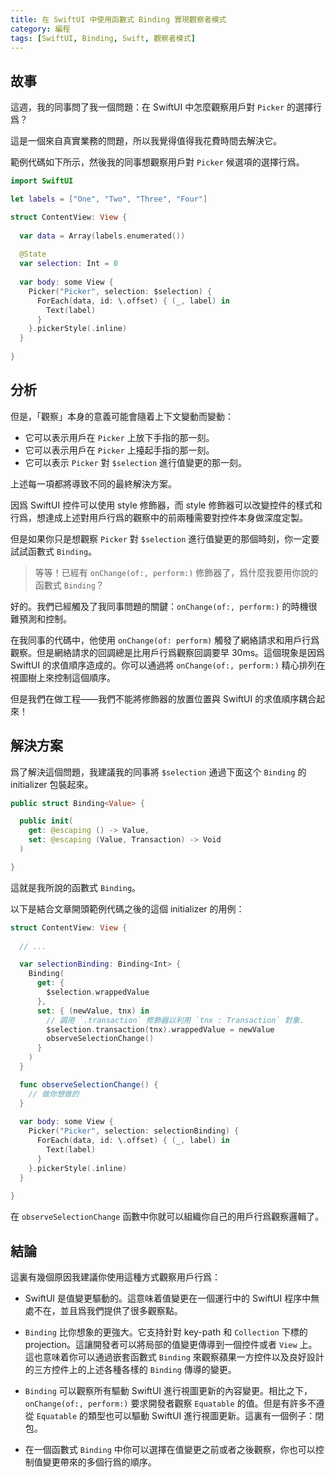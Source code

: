 ```yaml
---
title: 在 SwiftUI 中使用函數式 Binding 實現觀察者模式
category: 編程
tags: [SwiftUI, Binding, Swift, 觀察者模式]
---
```


## 故事

這週，我的同事問了我一個問題：在 SwiftUI 中怎麼觀察用戶對 `Picker` 的選擇行爲？

這是一個來自真實業務的問題，所以我覺得值得我花費時間去解決它。

範例代碼如下所示，然後我的同事想觀察用戶對 `Picker` 候選項的選擇行爲。

```swift
import SwiftUI

let labels = ["One", "Two", "Three", "Four"]

struct ContentView: View {
  
  var data = Array(labels.enumerated())
  
  @State
  var selection: Int = 0
  
  var body: some View {
    Picker("Picker", selection: $selection) {
      ForEach(data, id: \.offset) { (_, label) in
        Text(label)
      }
    }.pickerStyle(.inline)
  }
  
}
```

## 分析

但是，「觀察」本身的意義可能會隨着上下文變動而變動：

- 它可以表示用戶在 `Picker` 上放下手指的那一刻。
- 它可以表示用戶在 `Picker` 上擡起手指的那一刻。
- 它可以表示 `Picker` 對 `$selection` 進行值變更的那一刻。

上述每一項都將導致不同的最終解決方案。

因爲 SwiftUI 控件可以使用 style 修飾器，而 style 修飾器可以改變控件的樣式和行爲，想達成上述對用戶行爲的觀察中的前兩種需要對控件本身做深度定製。

但是如果你只是想觀察 `Picker` 對 `$selection` 進行值變更的那個時刻，你一定要試試函數式 `Binding`。

> 等等！已經有 `onChange(of:, perform:)` 修飾器了，爲什麼我要用你說的函數式 `Binding`？

好的。我們已經觸及了我同事問題的關鍵：`onChange(of:, perform:)` 的時機很難預測和控制。

在我同事的代碼中，他使用 `onChange(of: perform)` 觸發了網絡請求和用戶行爲觀察。但是網絡請求的回調總是比用戶行爲觀察回調要早 30ms。這個現象是因爲 SwiftUI 的求值順序造成的。你可以通過將 `onChange(of:, perform:)` 精心排列在視圖樹上來控制這個順序。

但是我們在做工程——我們不能將修飾器的放置位置與 SwiftUI 的求值順序耦合起來！

## 解決方案

爲了解決這個問題，我建議我的同事將 `$selection` 通過下面这个 `Binding` 的 initializer 包裝起來。

```swift
public struct Binding<Value> {

  public init(
    get: @escaping () -> Value,
    set: @escaping (Value, Transaction) -> Void
  )

}
```

這就是我所說的函數式 `Binding`。

以下是結合文章開頭範例代碼之後的這個 initializer 的用例：

```swift
struct ContentView: View {
  
  // ...

  var selectionBinding: Binding<Int> {
    Binding(
      get: {
        $selection.wrappedValue
      },
      set: { (newValue, tnx) in
        // 調用 `.transaction` 修飾器以利用 `tnx : Transaction` 對象.
        $selection.transaction(tnx).wrappedValue = newValue
        observeSelectionChange()
      }
    )
  }

  func observeSelectionChange() {
    // 做你想做的
  }
 
  var body: some View {
    Picker("Picker", selection: selectionBinding) {
      ForEach(data, id: \.offset) { (_, label) in
        Text(label)
      }
    }.pickerStyle(.inline)
  }
  
}
```

在 `observeSelectionChange` 函數中你就可以組織你自己的用戶行爲觀察邏輯了。

## 結論

這裏有幾個原因我建議你使用這種方式觀察用戶行爲：

- SwiftUI 是值變更驅動的。這意味着值變更在一個運行中的 SwiftUI 程序中無處不在，並且爲我們提供了很多觀察點。

- `Binding` 比你想象的更強大。它支持針對 key-path 和 `Collection` 下標的 projection。這讓開發者可以將局部的值變更傳導到一個控件或者 `View` 上。這也意味着你可以通過嵌套函數式 `Binding` 來觀察蘋果一方控件以及良好設計的三方控件上的上述各種各樣的 `Binding` 傳導的變更。

- `Binding` 可以觀察所有驅動 SwiftUI 進行視圖更新的內容變更。相比之下，`onChange(of:, perform:)` 要求開發者觀察 `Equatable` 的值。但是有許多不遵從 `Equatable` 的類型也可以驅動 SwiftUI 進行視圖更新。這裏有一個例子：閉包。

- 在一個函數式 `Binding` 中你可以選擇在值變更之前或者之後觀察，你也可以控制值變更帶來的多個行爲的順序。
